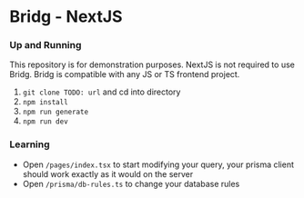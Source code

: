 # Bridg - NextJS

### Up and Running

This repository is for demonstration purposes. NextJS is not required to use Bridg. Bridg is compatible with any JS or TS frontend project.

1. `git clone TODO: url` and cd into directory
2. `npm install`
3. `npm run generate`
4. `npm run dev`

### Learning

- Open `/pages/index.tsx` to start modifying your query, your prisma client should work exactly as it would on the server
- Open `/prisma/db-rules.ts` to change your database rules
